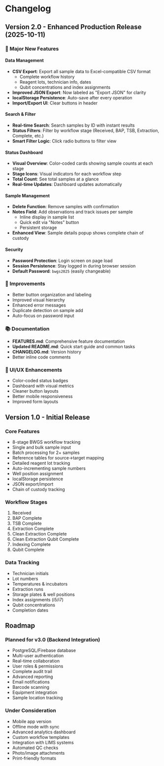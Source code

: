 # Changelog

## Version 2.0 - Enhanced Production Release (2025-10-11)

### 🎉 Major New Features

#### Data Management
- **CSV Export**: Export all sample data to Excel-compatible CSV format
  - Complete workflow history
  - Reagent lots, technician info, dates
  - Qubit concentrations and index assignments
- **Improved JSON Export**: Now labeled as "Export JSON" for clarity
- **localStorage Persistence**: Auto-save after every operation
- **Import/Export UI**: Clear buttons in header

#### Search & Filter
- **Real-time Search**: Search samples by ID with instant results
- **Status Filters**: Filter by workflow stage (Received, BAP, TSB, Extraction, Complete, etc.)
- **Smart Filter Logic**: Click radio buttons to filter view

#### Status Dashboard
- **Visual Overview**: Color-coded cards showing sample counts at each stage
- **Stage Icons**: Visual indicators for each workflow step
- **Total Count**: See total samples at a glance
- **Real-time Updates**: Dashboard updates automatically

#### Sample Management
- **Delete Function**: Remove samples with confirmation
- **Notes Field**: Add observations and track issues per sample
  - Inline display in sample list
  - Quick edit via "Notes" button
  - Persistent storage
- **Enhanced View**: Sample details popup shows complete chain of custody

#### Security
- **Password Protection**: Login screen on page load
- **Session Persistence**: Stay logged in during browser session
- **Default Password**: `bwgs2025` (easily changeable)

### 🔧 Improvements
- Better button organization and labeling
- Improved visual hierarchy
- Enhanced error messages
- Duplicate detection on sample add
- Auto-focus on password input

### 📚 Documentation
- **FEATURES.md**: Comprehensive feature documentation
- **Updated README.md**: Quick start guide and common tasks
- **CHANGELOG.md**: Version history
- Better inline code comments

### 🎨 UI/UX Enhancements
- Color-coded status badges
- Dashboard with visual metrics
- Cleaner button layouts
- Better mobile responsiveness
- Improved form layouts

## Version 1.0 - Initial Release

### Core Features
- 8-stage BWGS workflow tracking
- Single and bulk sample input
- Batch processing for 2+ samples
- Reference tables for source→target mapping
- Detailed reagent lot tracking
- Auto-incrementing sample numbers
- Well position assignment
- localStorage persistence
- JSON export/import
- Chain of custody tracking

### Workflow Stages
1. Received
2. BAP Complete
3. TSB Complete
4. Extraction Complete
5. Clean Extraction Complete
6. Clean Extraction Qubit Complete
7. Indexing Complete
8. Qubit Complete

### Data Tracking
- Technician initials
- Lot numbers
- Temperatures & incubators
- Extraction runs
- Storage plates & well positions
- Index assignments (i5/i7)
- Qubit concentrations
- Completion dates

## Roadmap

### Planned for v3.0 (Backend Integration)
- PostgreSQL/Firebase database
- Multi-user authentication
- Real-time collaboration
- User roles & permissions
- Complete audit trail
- Advanced reporting
- Email notifications
- Barcode scanning
- Equipment integration
- Sample location tracking

### Under Consideration
- Mobile app version
- Offline mode with sync
- Advanced analytics dashboard
- Custom workflow templates
- Integration with LIMS systems
- Automated QC checks
- Photo/image attachments
- Print-friendly formats
